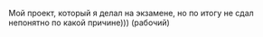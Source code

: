 Мой проект, который я делал на экзамене, но по итогу не сдал непонятно по какой причине)))
(рабочий)
